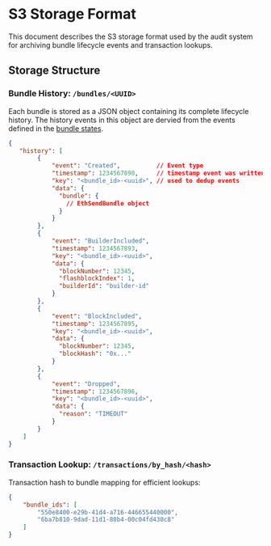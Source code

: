 # S3 Storage Format

This document describes the S3 storage format used by the audit system for archiving bundle lifecycle events and transaction lookups.

## Storage Structure

### Bundle History: `/bundles/<UUID>`

Each bundle is stored as a JSON object containing its complete lifecycle history. The history events in this object are 
dervied from the events defined in the [bundle states](./BUNDLE_STATES.md).

```json
{
   "history": [
        {
            "event": "Created",          // Event type
            "timestamp": 1234567890,     // timestamp event was written to kafka
            "key": "<bundle_id>-<uuid>", // used to dedup events
            "data": {
              "bundle": {
                // EthSendBundle object
              }
            }
        },
        {
            "event": "BuilderIncluded",
            "timestamp": 1234567893,
            "key": "<bundle_id>-<uuid>",
            "data": {
              "blockNumber": 12345,
              "flashblockIndex": 1,
              "builderId": "builder-id"
            }
        },
        {
            "event": "BlockIncluded",
            "timestamp": 1234567895,
            "key": "<bundle_id>-<uuid>",
            "data": {
              "blockNumber": 12345,
              "blockHash": "0x..."
            }
        },
        {
            "event": "Dropped",
            "timestamp": 1234567896,
            "key": "<bundle_id>-<uuid>",
            "data": {
              "reason": "TIMEOUT"
            }
        }
    ]
}
```

### Transaction Lookup: `/transactions/by_hash/<hash>`

Transaction hash to bundle mapping for efficient lookups:

```json
{
    "bundle_ids": [
        "550e8400-e29b-41d4-a716-446655440000",
        "6ba7b810-9dad-11d1-80b4-00c04fd430c8"
    ]
}
```
